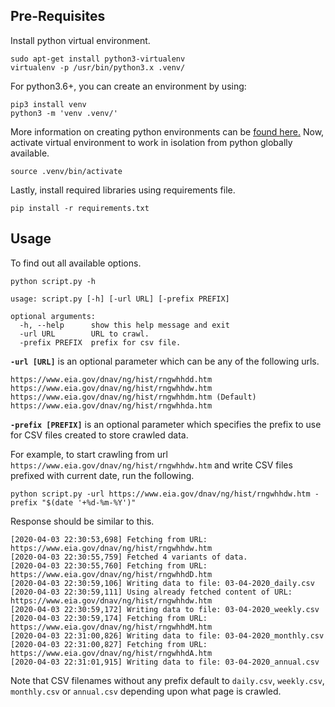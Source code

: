 ## Pre-Requisites
Install python virtual environment.
```
sudo apt-get install python3-virtualenv
virtualenv -p /usr/bin/python3.x .venv/
```
For python3.6+, you can create an environment by using:
```
pip3 install venv
python3 -m 'venv .venv/'
```
More information on creating python environments can be [found here.](https://docs.python.org/3/tutorial/venv.html)  Now, activate virtual environment to work in isolation from python globally available.
```
source .venv/bin/activate
```
  
Lastly, install required libraries using requirements file.
```
pip install -r requirements.txt
```
## Usage
To find out all available options.
```
python script.py -h

usage: script.py [-h] [-url URL] [-prefix PREFIX]

optional arguments:
  -h, --help      show this help message and exit
  -url URL        URL to crawl.
  -prefix PREFIX  prefix for csv file.

```
**`-url [URL]`** is an optional parameter which can be any of the following urls.
```
https://www.eia.gov/dnav/ng/hist/rngwhhdd.htm
https://www.eia.gov/dnav/ng/hist/rngwhhdw.htm
https://www.eia.gov/dnav/ng/hist/rngwhhdm.htm (Default)
https://www.eia.gov/dnav/ng/hist/rngwhhda.htm
```
**`-prefix [PREFIX]`** is an optional parameter which specifies the prefix to use for CSV files created to store crawled data.  
  
For example, to start crawling from url `https://www.eia.gov/dnav/ng/hist/rngwhhdw.htm` and write CSV files prefixed with current date, run the following.
```
python script.py -url https://www.eia.gov/dnav/ng/hist/rngwhhdw.htm -prefix "$(date '+%d-%m-%Y')"
```
Response should be similar to this.
```
[2020-04-03 22:30:53,698] Fetching from URL: https://www.eia.gov/dnav/ng/hist/rngwhhdw.htm
[2020-04-03 22:30:55,759] Fetched 4 variants of data.
[2020-04-03 22:30:55,760] Fetching from URL: https://www.eia.gov/dnav/ng/hist/rngwhhdD.htm
[2020-04-03 22:30:59,106] Writing data to file: 03-04-2020_daily.csv
[2020-04-03 22:30:59,111] Using already fetched content of URL: https://www.eia.gov/dnav/ng/hist/rngwhhdw.htm
[2020-04-03 22:30:59,172] Writing data to file: 03-04-2020_weekly.csv
[2020-04-03 22:30:59,174] Fetching from URL: https://www.eia.gov/dnav/ng/hist/rngwhhdM.htm
[2020-04-03 22:31:00,826] Writing data to file: 03-04-2020_monthly.csv
[2020-04-03 22:31:00,827] Fetching from URL: https://www.eia.gov/dnav/ng/hist/rngwhhdA.htm
[2020-04-03 22:31:01,915] Writing data to file: 03-04-2020_annual.csv
```
Note that CSV filenames without any prefix default to `daily.csv`, `weekly.csv`, `monthly.csv` or `annual.csv` depending upon what page is crawled.